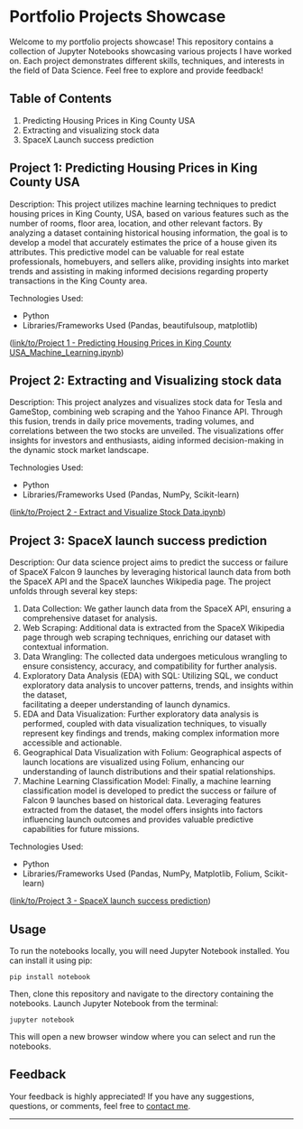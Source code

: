 # Portfolio Projects Showcase

Welcome to my portfolio projects showcase! This repository contains a collection of Jupyter Notebooks showcasing various projects I have worked on. Each project demonstrates different skills, techniques, and interests in the field of Data Science. Feel free to explore and provide feedback!

## Table of Contents

1. Predicting Housing Prices in King County USA
2. Extracting and visualizing stock data
3. SpaceX Launch success prediction

## Project 1: Predicting Housing Prices in King County USA

Description: This project utilizes machine learning techniques to predict housing prices in King County, USA, based on various features such as the number of rooms, floor area, location, and other relevant factors. By analyzing a dataset containing historical housing information, the goal is to develop a model that accurately estimates the price of a house given its attributes. This predictive model can be valuable for real estate professionals, homebuyers, and sellers alike, providing insights into market trends and assisting in making informed decisions regarding property transactions in the King County area.

Technologies Used:
- Python
- Libraries/Frameworks Used (Pandas, beautifulsoup, matplotlib)

([link/to/Project 1 - Predicting Housing Prices in King County USA_Machine_Learning.ipynb](https://github.com/Boeloev21/Portfolio_Projects/blob/56c0ad4845e754012ef4833efda9e8e8410c73b8/Project%201%20-%20Predicting%20Housing%20Prices%20in%20King%20County%20USA_Machine_Learning.ipynb))

## Project 2: Extracting and Visualizing stock data

Description: This project analyzes and visualizes stock data for Tesla and GameStop, combining web scraping and the Yahoo Finance API. Through this fusion, trends in daily price movements, trading volumes, and correlations between the two stocks are unveiled. The visualizations offer insights for investors and enthusiasts, aiding informed decision-making in the dynamic stock market landscape.

Technologies Used:
- Python
- Libraries/Frameworks Used (Pandas, NumPy, Scikit-learn)

([link/to/Project 2 - Extract and Visualize Stock Data.ipynb](https://github.com/Boeloev21/Portfolio_Projects/blob/70246a50af1c0c96e4805a46c57ae233a651c240/Project%202%20-%20Extract%20and%20Visualize%20Stock%20Data.ipynb))

## Project 3: SpaceX launch success prediction

Description: Our data science project aims to predict the success or failure of SpaceX Falcon 9 launches by leveraging historical launch data from both the SpaceX API and the SpaceX launches Wikipedia page. The project unfolds through several key steps:

1. Data Collection: We gather launch data from the SpaceX API, ensuring a comprehensive dataset for analysis.
2. Web Scraping: Additional data is extracted from the SpaceX Wikipedia page through web scraping techniques, enriching our dataset with contextual information.
3. Data Wrangling: The collected data undergoes meticulous wrangling to ensure consistency, accuracy, and compatibility for further analysis.
4. Exploratory Data Analysis (EDA) with SQL: Utilizing SQL, we conduct exploratory data analysis to uncover patterns, trends, and insights within the dataset,     
   facilitating a deeper understanding of launch dynamics.
5. EDA and Data Visualization: Further exploratory data analysis is performed, coupled with data visualization techniques, to visually represent key findings and 
   trends, making complex information more accessible and actionable.
6. Geographical Data Visualization with Folium: Geographical aspects of launch locations are visualized using Folium, enhancing our understanding of launch 
   distributions and their spatial relationships.
7. Machine Learning Classification Model: Finally, a machine learning classification model is developed to predict the success or failure of Falcon 9 launches 
   based on historical data. Leveraging features extracted from the dataset, the model offers insights into factors influencing launch outcomes and provides 
   valuable predictive capabilities for future missions.

Technologies Used:
- Python
- Libraries/Frameworks Used (Pandas, NumPy, Matplotlib, Folium, Scikit-learn)

([link/to/Project 3 - SpaceX launch success prediction](https://github.com/Boeloev21/Portfolio_Projects/tree/ffc4259da28b6234e17bfc5fe578ffbeafdc0c0f/Project%203%20-%20SpaceX%20Launch%20Prediction))

## Usage

To run the notebooks locally, you will need Jupyter Notebook installed. You can install it using pip:

```
pip install notebook
```

Then, clone this repository and navigate to the directory containing the notebooks. Launch Jupyter Notebook from the terminal:

```
jupyter notebook
```

This will open a new browser window where you can select and run the notebooks.

## Feedback

Your feedback is highly appreciated! If you have any suggestions, questions, or comments, feel free to [contact me](mailto:your.email@example.com).

---

